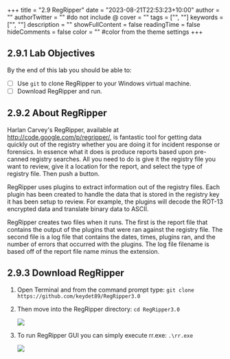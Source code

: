 +++
title = "2.9   RegRipper"
date = "2023-08-21T22:53:23+10:00"
author = ""
authorTwitter = "" #do not include @
cover = ""
tags = ["", ""]
keywords = ["", ""]
description = ""
showFullContent = false
readingTime = false
hideComments = false
color = "" #color from the theme settings
+++
## 2.9.1 Lab Objectives

By the end of this lab you should be able to:
- [ ] Use `git` to clone RegRipper to your Windows virtual machine.
- [ ] Download RegRipper and run.

## 2.9.2 About RegRipper
Harlan Carvey's RegRipper, available at http://code.google.com/p/regripper/, is fantastic tool for getting data quickly out of the registry whether you are doing it for incident response or forensics. In essence what it does is produce reports based upon pre-canned registry searches. All you need to do is give it the registry file you want to review, give it a location for the report, and select the type of registry file. Then push a button.

RegRipper uses plugins to extract information out of the registry files. Each plugin has been created to handle the data that is stored in the registry key it has been setup to review. For example, the plugins will decode the ROT-13 encrypted data and translate binary data to ASCII.

RegRipper creates two files when it runs. The first is the report file that contains the output of the plugins that were ran against the registry file. The second file is a log file that contains the dates, times, plugins ran, and the number of errors that occurred with the plugins. The log file filename is based off of the report file name minus the extension.

## 2.9.3 Download RegRipper

1. Open Terminal and from the command prompt type: 
	`git clone https://github.com/keydet89/RegRipper3.0`
2. Then move into the RegRipper directory:
	`cd RegRipper3.0`
	
	![](<../images/Pasted image 20230828161415.png>)

3. To run RegRipper GUI you can simply execute rr.exe:
	`.\rr.exe`

	![](<../images/Pasted image 20230828161541.png>)